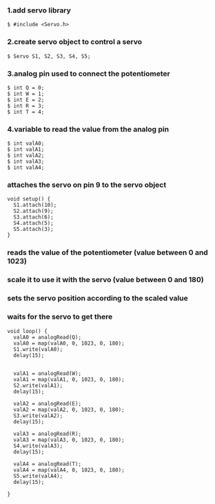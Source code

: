 ### 1.add servo library
```
$ #include <Servo.h> 
```

### 2.create servo object to control a servo
```
$ Servo S1, S2, S3, S4, S5;
```

### 3.analog pin used to connect the potentiometer


```
$ int Q = 0;  
$ int W = 1;
$ int E = 2;
$ int R = 3;
$ int T = 4;
```


### 4.variable to read the value from the analog pin

```
$ int valA0;    
$ int valA1;
$ int valA2;
$ int valA3;
$ int valA4;
```

### attaches the servo on pin 9 to the servo object
```
void setup() {
  S1.attach(10);  
  S2.attach(9);
  S3.attach(6);
  S4.attach(5);
  S5.attach(3);
}
```
### reads the value of the potentiometer (value between 0 and 1023)
### scale it to use it with the servo (value between 0 and 180)
### sets the servo position according to the scaled value
### waits for the servo to get there

```
void loop() {
  valA0 = analogRead(Q);             
  valA0 = map(valA0, 0, 1023, 0, 180);      
  S1.write(valA0);                  
  delay(15);                           
  
  
  valA1 = analogRead(W);
  valA1 = map(valA1, 0, 1023, 0, 180);
  S2.write(valA1);
  delay(15);
  
  valA2 = analogRead(E);
  valA2 = map(valA2, 0, 1023, 0, 180);
  S3.write(valA2);
  delay(15);
  
  valA3 = analogRead(R);
  valA3 = map(valA3, 0, 1023, 0, 180);
  S4.write(valA3);
  delay(15);
  
  valA4 = analogRead(T);
  valA4 = map(valA4, 0, 1023, 0, 180);
  S5.write(valA4);
  delay(15);
  
}
```
